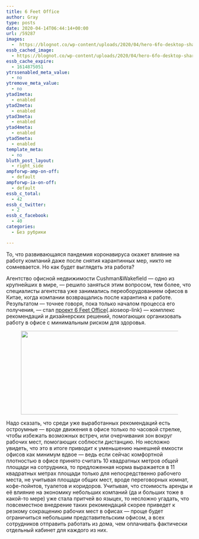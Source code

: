 ```yaml
---
title: 6 Feet Office
author: Gray
type: posts
date: 2020-04-14T06:44:14+00:00
url: /59287
images:
  -  https://blognot.co/wp-content/uploads/2020/04/hero-6fo-desktop-shared-image.jpg
essb_cached_image:
  - https://blognot.co/wp-content/uploads/2020/04/hero-6fo-desktop-shared-image.jpg
essb_cache_expire:
  - 1614875051
ytrssenabled_meta_value:
  - no
ytremove_meta_value:
  - no
ytad1meta:
  - enabled
ytad2meta:
  - enabled
ytad3meta:
  - enabled
ytad4meta:
  - enabled
ytad5meta:
  - enabled
template_meta:
  - no
bluth_post_layout:
  - right_side
ampforwp-amp-on-off:
  - default
ampforwp-ia-on-off:
  - default
essb_c_total:
  - 42
essb_c_twitter:
  - 2
essb_c_facebook:
  - 40
categories:
  - Без рубрики

---
```








То, что развивающаяся пандемия коронавируса окажет влияние на работу компаний даже после снятия карантинных мер, никто не сомневается. Но как будет выглядеть эта работа?

Агентство офисной недвижимости Cushman&Wakefield — одно из крупнейших в мире, — решило заняться этим вопросом, тем более, что специалисты агентства уже занимались переоборудованием офисов в Китае, когда компании возвращались после карантина к работе. Результатом — точнее говоря, пока только началом процесса его получения, — стал [проект 6 Feet Office][1]{.aioseop-link} — комплекс рекомендаций и дизайнерских решений, помогающих организовать работу в офисе с минимальным риском для здоровья. <figure class="wp-block-image size-large">

<img data-attachment-id="59288" data-permalink="https://blognot.co/59287/hero-6fo-desktop-shared-image" data-orig-file="https://i1.wp.com/blognot.co/wp-content/uploads/2020/04/hero-6fo-desktop-shared-image.jpg?fit=1176%2C360&ssl=1" data-orig-size="1176,360" data-comments-opened="1" data-image-meta="{&quot;aperture&quot;:&quot;0&quot;,&quot;credit&quot;:&quot;&quot;,&quot;camera&quot;:&quot;&quot;,&quot;caption&quot;:&quot;&quot;,&quot;created_timestamp&quot;:&quot;0&quot;,&quot;copyright&quot;:&quot;&quot;,&quot;focal_length&quot;:&quot;0&quot;,&quot;iso&quot;:&quot;0&quot;,&quot;shutter_speed&quot;:&quot;0&quot;,&quot;title&quot;:&quot;&quot;,&quot;orientation&quot;:&quot;0&quot;}" data-image-title="hero-6fo-desktop-shared-image" data-image-description="" data-medium-file="https://i1.wp.com/blognot.co/wp-content/uploads/2020/04/hero-6fo-desktop-shared-image.jpg?fit=300%2C92&ssl=1" data-large-file="https://i1.wp.com/blognot.co/wp-content/uploads/2020/04/hero-6fo-desktop-shared-image.jpg?fit=740%2C226&ssl=1" width="740" height="226" src="https://i1.wp.com/blognot.co/wp-content/uploads/2020/04/hero-6fo-desktop-shared-image.jpg?resize=740%2C226&#038;ssl=1" alt="" class="wp-image-59288" srcset="https://i1.wp.com/blognot.co/wp-content/uploads/2020/04/hero-6fo-desktop-shared-image.jpg?resize=1024%2C313&ssl=1 1024w, https://i1.wp.com/blognot.co/wp-content/uploads/2020/04/hero-6fo-desktop-shared-image.jpg?resize=300%2C92&ssl=1 300w, https://i1.wp.com/blognot.co/wp-content/uploads/2020/04/hero-6fo-desktop-shared-image.jpg?resize=768%2C235&ssl=1 768w, https://i1.wp.com/blognot.co/wp-content/uploads/2020/04/hero-6fo-desktop-shared-image.jpg?resize=700%2C214&ssl=1 700w, https://i1.wp.com/blognot.co/wp-content/uploads/2020/04/hero-6fo-desktop-shared-image.jpg?resize=800%2C245&ssl=1 800w, https://i1.wp.com/blognot.co/wp-content/uploads/2020/04/hero-6fo-desktop-shared-image.jpg?w=1176&ssl=1 1176w" sizes="(max-width: 740px) 100vw, 740px" data-recalc-dims="1" /> </figure> 

Надо сказать, что среди уже выработанных рекомендаций есть остроумные — вроде движения в офисе только по часовой стрелке, чтобы избежать возможных встреч, или очерчивания зон вокруг рабочих мест, помогающих соблюсти дистанцию. Но несложно увидеть, что это в итоге приводит к уменьшению нынешней емкости офисов как минимум вдвое — ведь если сейчас комфортной плотностью в офисе принято считать 10 квадратных метров _общей_ площади на сотрудника, то предложенная норма выражается в 11 квадратных метрах площади только для непосредственно рабочего места, не учитывая площади общих мест, вроде переговорных комнат, кофе-пойнтов, туалетов и коридоров. Учитывая, что стоимость аренды и её влияние на экономику небольших компаний (да и больших тоже в какой-то мере) уже стала притчей во языцех, то несложно угадать, что повсеместное внедрение таких рекомендаций скорее приведет к резкому сокращению рабочих мест в офисах — проще будет ограничиться небольшим представительским офисом, а всех сотрудников отправить работать из дома, чем оплачивать фактически отдельный кабинет для каждого из них.

 [1]: https://www.cushmanwakefield.com/en/netherlands/six-feet-office